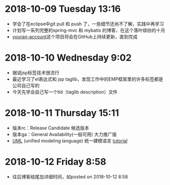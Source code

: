 # 2018-10-09 Tuesday 13:16
* 学会了在eclipse中git pull 和 push 了，一些细节还尚不了解，实践中再学习  
* 计划写一系列完整的spring-mvc 和 mybatis 的博客，在这个落叶缤纷的十月  
* [youran-account](https://github.com/mitrecx/youranAccount)这个项目将会在GitHub上持续更新，直到完成  

# 2018-10-10 Wednesday 9:02 
* 据说jsp标签技术很流行
* 最近学习了el表达式和 jsp taglib，发现工作中的EMP框架里的许多标签都是公司自己写的
* 今天先学会自己写一个tld（taglib description）文件

# 2018-10-11 Thursday 15:11
* 版本rc：Release Candidate 候选版本
* 版本ga：General Availability(一般可用) 大力推广版
* [UML](https://en.wikipedia.org/wiki/Unified_Modeling_Language) (unified modeling language) 统一建模语言 [tutorial](https://www.tutorialspoint.com/uml/index.htm)
# 2018-10-12 Friday 8:58
* 往后博客结尾加详细时间，如posted on 2018-10-12 8:58
